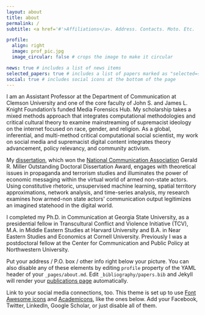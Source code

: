 ```yaml
---
layout: about
title: about
permalink: /
subtitle: <a href='#'>Affiliations</a>. Address. Contacts. Moto. Etc.

profile:
  align: right
  image: prof_pic.jpg
  image_circular: false # crops the image to make it circular

news: true # includes a list of news items
selected_papers: true # includes a list of papers marked as "selected={true}"
social: true # includes social icons at the bottom of the page
---
```


I am an Assistant Professor at the Department of Communication at Clemson University and one of the core faculty of John S. and James L. Knight Foundation’s funded Media Forensics Hub. My scholarship takes a mixed methods approach that integrates computational methodologies and critical cultural theory to examine mainstreaming of supremacist ideology on the internet focused on race, gender, and religion. As a global, inferential, and multi-method critical computational social scientist, my work on social media and supremacist digital content integrates theory advancement, policy relevancy, and community activism. 


My [dissertation](https://scholarworks.gsu.edu/communication_diss/102/), which won the [National Communication Association](https://www.natcom.org/awards/2022-nca-award-winners) Gerald R. Miller Outstanding Doctoral Dissertation Award, engages with theoretical issues in propaganda and terrorism studies and illuminates the power of economic messaging within the virtual world of armed non-state actors. Using constitutive rhetoric, unsupervised machine learning, spatial territory approximations, network analysis, and time-series analysis, my research examines how armed-non state actors' communication output legitimizes an imagined statehood in the digital world. 

I completed my Ph.D. in Communication at Georgia State University, as a presidential fellow in Transcultural Conflict and Violence Initiative (TCV), M.A. in Middle Eastern Studies at Harvard University and B.A. in Near Eastern Studies and Economics at Cornell University.  Previously I was a postdoctoral fellow at the Center for Communication and Public Policy at Northwestern University.


Put your address / P.O. box / other info right below your picture. You can also disable any of these elements by editing `profile` property of the YAML header of your `_pages/about.md`. Edit `_bibliography/papers.bib` and Jekyll will render your [publications page](/al-folio/publications/) automatically.

Link to your social media connections, too. This theme is set up to use [Font Awesome icons](https://fontawesome.com/) and [Academicons](https://jpswalsh.github.io/academicons/), like the ones below. Add your Facebook, Twitter, LinkedIn, Google Scholar, or just disable all of them.
